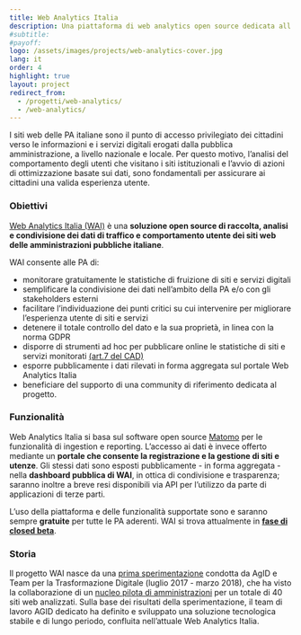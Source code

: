 ```yaml
---
title: Web Analytics Italia
description: Una piattaforma di web analytics open source dedicata all’analisi dei dati di traffico dei siti della pubblica amministrazione.
#subtitle:
#payoff:
logo: /assets/images/projects/web-analytics-cover.jpg
lang: it
order: 4
highlight: true
layout: project
redirect_from:
  - /progetti/web-analytics/
  - /web-analytics/
---
```


I siti web delle PA italiane sono il punto di accesso privilegiato dei cittadini verso le informazioni e i servizi digitali erogati dalla pubblica amministrazione, a livello nazionale e locale. Per questo motivo, l’analisi del comportamento degli utenti che visitano i siti istituzionali e l’avvio di azioni di ottimizzazione basate sui dati, sono fondamentali per assicurare ai cittadini una valida esperienza utente. 


### Obiettivi
[Web Analytics Italia (WAI)](https://webanalytics.italia.it/) è una **soluzione open source di raccolta, analisi e condivisione dei dati di traffico e comportamento utente dei siti web delle amministrazioni pubbliche italiane**. 

WAI consente alle PA di:

- monitorare gratuitamente le statistiche di fruizione di siti e servizi digitali
- semplificare la condivisione dei dati nell’ambito della PA e/o con gli stakeholders esterni
- facilitare l’individuazione dei punti critici su cui intervenire per migliorare l’esperienza utente di siti e servizi
- detenere il totale controllo del dato e la sua proprietà, in linea con la norma GDPR 
- disporre di strumenti ad hoc per pubblicare online le statistiche di siti e servizi monitorati [(art.7 del CAD)](https://docs.italia.it/italia/piano-triennale-ict/codice-amministrazione-digitale-docs/it/v2017-12-13/_rst/capo1_sezione2_art7.html?highlight=statistiche%20utilizzo)  
- esporre pubblicamente i dati rilevati in forma aggregata sul portale Web Analytics Italia 
- beneficiare del supporto di una community di riferimento dedicata al progetto.

### Funzionalità
Web Analytics Italia si basa sul software open source [Matomo](https://matomo.org/) per le funzionalità di ingestion e reporting.  L’accesso ai dati è invece offerto mediante un **portale che consente la registrazione e la gestione di siti e utenze**. 
Gli stessi dati sono esposti pubblicamente - in forma aggregata - nella **dashboard pubblica di WAI**, in ottica di condivisione e trasparenza; saranno inoltre a breve resi disponibili via API per l’utilizzo da parte di applicazioni di terze parti. 

L’uso della piattaforma e delle funzionalità supportate sono e saranno sempre **gratuite** per tutte le PA aderenti.
WAI si trova attualmente in [**fase di closed beta**](https://webanalytics.italia.it/faq#quando-verra-avviata-e-quanto-durera-la-fase-di-sperimentazione-inizialedel-progetto-che-impegno-e-richiesto-alle-istituzioni-che-verrannocoinvolte).

### Storia
Il progetto WAI nasce da una [prima sperimentazione](https://medium.com/designers-italia/cosa-abbiamo-imparato-su-piwik-64b336d78888) condotta da AgID e Team per la Trasformazione Digitale (luglio 2017 - marzo 2018), che ha visto la collaborazione di un [nucleo pilota di amministrazioni](https://medium.com/designers-italia/cosa-fanno-gli-utenti-del-sito-di-un-comune-ce-lo-dice-piwik-dedc67504b35) per un totale di 40 siti web analizzati. Sulla base dei risultati della sperimentazione, il team di lavoro AGID dedicato ha definito e sviluppato una soluzione tecnologica stabile e di lungo periodo, confluita nell’attuale Web Analytics Italia.
